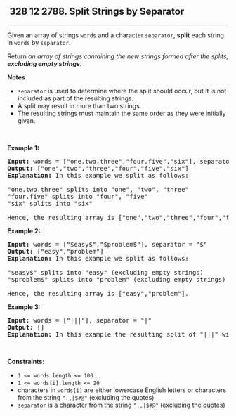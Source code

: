 <h2> 328 12
2788. Split Strings by Separator</h2><hr><div><p>Given an array of strings <code>words</code> and a character <code>separator</code>, <strong>split</strong> each string in <code>words</code> by <code>separator</code>.</p>

<p>Return <em>an array of strings containing the new strings formed after the splits, <strong>excluding empty strings</strong>.</em></p>

<p><strong>Notes</strong></p>

<ul>
	<li><code>separator</code> is used to determine where the split should occur, but it is not included as part of the resulting strings.</li>
	<li>A split may result in more than two strings.</li>
	<li>The resulting strings must maintain the same order as they were initially given.</li>
</ul>

<p>&nbsp;</p>
<p><strong class="example">Example 1:</strong></p>

<pre><strong>Input:</strong> words = ["one.two.three","four.five","six"], separator = "."
<strong>Output:</strong> ["one","two","three","four","five","six"]
<strong>Explanation: </strong>In this example we split as follows:

"one.two.three" splits into "one", "two", "three"
"four.five" splits into "four", "five"
"six" splits into "six" 

Hence, the resulting array is ["one","two","three","four","five","six"].</pre>

<p><strong class="example">Example 2:</strong></p>

<pre><strong>Input:</strong> words = ["$easy$","$problem$"], separator = "$"
<strong>Output:</strong> ["easy","problem"]
<strong>Explanation:</strong> In this example we split as follows: 

"$easy$" splits into "easy" (excluding empty strings)
"$problem$" splits into "problem" (excluding empty strings)

Hence, the resulting array is ["easy","problem"].
</pre>

<p><strong class="example">Example 3:</strong></p>

<pre><strong>Input:</strong> words = ["|||"], separator = "|"
<strong>Output:</strong> []
<strong>Explanation:</strong> In this example the resulting split of "|||" will contain only empty strings, so we return an empty array []. </pre>

<p>&nbsp;</p>
<p><strong>Constraints:</strong></p>

<ul>
	<li><code>1 &lt;= words.length &lt;= 100</code></li>
	<li><code>1 &lt;= words[i].length &lt;= 20</code></li>
	<li>characters in <code>words[i]</code> are either lowercase English letters or characters from the string <code>".,|$#@"</code> (excluding the quotes)</li>
	<li><code>separator</code> is a character from the string <code>".,|$#@"</code> (excluding the quotes)</li>
</ul>
</div>